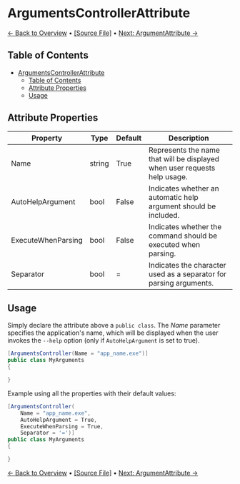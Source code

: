 # ArgumentsControllerAttribute

[← Back to Overview](Overview.md) • [[Source File]](../EasyArguments/Attributes/ArgumentsControllerAttribute.cs) • [Next: ArgumentAttribute →](./02-ArgumentAttribute.md)

## Table of Contents

- [ArgumentsControllerAttribute](#argumentscontrollerattribute)
  - [Table of Contents](#table-of-contents)
  - [Attribute Properties](#attribute-properties)
  - [Usage](#usage)


## Attribute Properties

Property|Type|Default|Description
---|---|---|---
Name|string|True|Represents the name that will be displayed when user requests help usage.
AutoHelpArgument|bool|False|Indicates whether an automatic help argument should be included.
ExecuteWhenParsing|bool|False|Indicates whether the command should be executed when parsing.
Separator|bool|=|Indicates the character used as a separator for parsing arguments.

## Usage

Simply declare the attribute above a `public class`. The *Name* parameter specifies the application's name, which will be displayed when the user invokes the `--help` option (only if `AutoHelpArgument` is set to true).

```csharp
[ArgumentsController(Name = "app_name.exe")]
public class MyArguments
{

}
```

Example using all the properties with their default values:

```csharp
[ArgumentsController(
    Name = "app_name.exe", 
    AutoHelpArgument = True, 
    ExecuteWhenParsing = True, 
    Separator = '=')]
public class MyArguments
{

}
```

[← Back to Overview](Overview.md) • [[Source File]](../EasyArguments/Attributes/ArgumentsControllerAttribute.cs) • [Next: ArgumentAttribute →](./02-ArgumentAttribute.md)